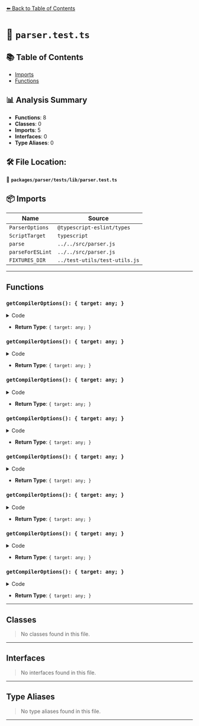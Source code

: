 [⬅️ Back to Table of Contents](../../../../index.md)

# 📄 `parser.test.ts`

## 📚 Table of Contents

- [Imports](#imports)
- [Functions](#functions)

## 📊 Analysis Summary

- **Functions**: 8
- **Classes**: 0
- **Imports**: 5
- **Interfaces**: 0
- **Type Aliases**: 0

## 🛠️ File Location:
📂 **`packages/parser/tests/lib/parser.test.ts`**

## 📦 Imports

| Name | Source |
|------|--------|
| `ParserOptions` | `@typescript-eslint/types` |
| `ScriptTarget` | `typescript` |
| `parse` | `../../src/parser.js` |
| `parseForESLint` | `../../src/parser.js` |
| `FIXTURES_DIR` | `../test-utils/test-utils.js` |


---

## Functions

### `getCompilerOptions(): { target: any; }`

<details><summary>Code</summary>

```ts
() => ({ target })
```
</details>

- **Return Type**: `{ target: any; }`
### `getCompilerOptions(): { target: any; }`

<details><summary>Code</summary>

```ts
() => ({ target })
```
</details>

- **Return Type**: `{ target: any; }`
### `getCompilerOptions(): { target: any; }`

<details><summary>Code</summary>

```ts
() => ({ target })
```
</details>

- **Return Type**: `{ target: any; }`
### `getCompilerOptions(): { target: any; }`

<details><summary>Code</summary>

```ts
() => ({ target })
```
</details>

- **Return Type**: `{ target: any; }`
### `getCompilerOptions(): { target: any; }`

<details><summary>Code</summary>

```ts
() => ({ target })
```
</details>

- **Return Type**: `{ target: any; }`
### `getCompilerOptions(): { target: any; }`

<details><summary>Code</summary>

```ts
() => ({ target })
```
</details>

- **Return Type**: `{ target: any; }`
### `getCompilerOptions(): { target: any; }`

<details><summary>Code</summary>

```ts
() => ({ target })
```
</details>

- **Return Type**: `{ target: any; }`
### `getCompilerOptions(): { target: any; }`

<details><summary>Code</summary>

```ts
() => ({ target })
```
</details>

- **Return Type**: `{ target: any; }`

---

## Classes

> No classes found in this file.


---

## Interfaces

> No interfaces found in this file.


---

## Type Aliases

> No type aliases found in this file.


---